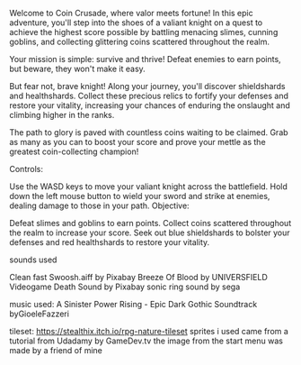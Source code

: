 Welcome to Coin Crusade, where valor meets fortune! In this epic adventure, you'll step into the shoes of a valiant knight on a quest to achieve the highest score possible by battling menacing slimes, cunning goblins, and collecting glittering coins scattered throughout the realm.

Your mission is simple: survive and thrive! Defeat enemies to earn points, but beware, they won't make it easy. 

But fear not, brave knight! Along your journey, you'll discover shieldshards and healthshards. Collect these precious relics to fortify your defenses and restore your vitality, increasing your chances of enduring the onslaught and climbing higher in the ranks.

The path to glory is paved with countless coins waiting to be claimed. Grab as many as you can to boost your score and prove your mettle as the greatest coin-collecting champion!




Controls:

Use the WASD keys to move your valiant knight across the battlefield.
Hold down the left mouse button to wield your sword and strike at enemies, dealing damage to those in your path.
Objective:

Defeat slimes and goblins to earn points.
Collect coins scattered throughout the realm to increase your score.
Seek out blue shieldshards to bolster your defenses and red healthshards to restore your vitality.



sounds used

Clean fast Swoosh.aiff by Pixabay
Breeze Of Blood by UNIVERSFIELD
Videogame Death Sound by Pixabay
sonic ring sound by sega

music used:
A Sinister Power Rising - Epic Dark Gothic Soundtrack byGioeleFazzeri

tileset: https://stealthix.itch.io/rpg-nature-tileset
sprites i used came from a tutorial from Udadamy by GameDev.tv
the image from the start menu was made by a friend of mine
